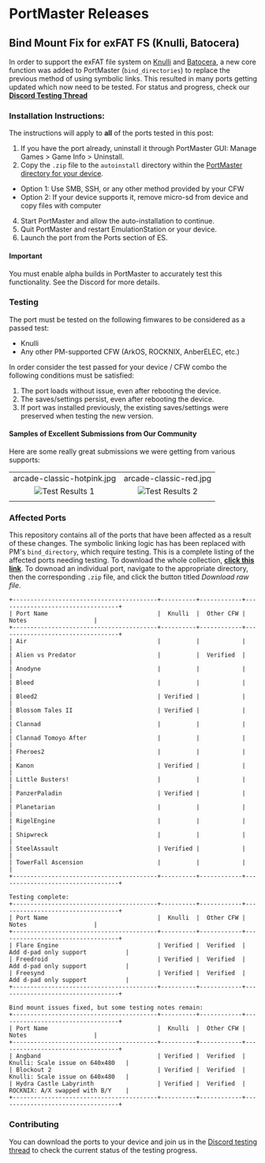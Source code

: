 # PortMaster Releases

## Bind Mount Fix for exFAT FS (Knulli, Batocera)

In order to support the exFAT file system on [Knulli](https://knulli.org/) and [Batocera](https://batocera.org/), a new core function was added to PortMaster (`bind_directories`) to replace the previous method of using symbolic links. This resulted in many ports getting updated which now need to be tested. For status and progress, check our [**Discord Testing Thread**](https://discord.com/channels/1122861252088172575/1315085237788868608)

### Installation Instructions:

The instructions will apply to **all** of the ports tested in this post:
1. If you have the port already, uninstall it through PortMaster GUI: Manage Games > Game Info > Uninstall.
2. Copy the `.zip` file to the `autoinstall` directory within the [PortMaster directory for your device](https://portmaster.games/installation.html#via-zip).
  * Option 1: Use SMB, SSH, or any other method provided by your CFW
  * Option 2: If your device supports it, remove micro-sd from device and copy files with computer
4. Start PortMaster and allow the auto-installation to continue.
5. Quit PortMaster and restart EmulationStation or your device.
6. Launch the port from the Ports section of ES.

#### Important

You must enable alpha builds in PortMaster to accurately test this functionality. See the Discord for more details.

### Testing

The port must be tested on the following fimwares to be considered as a passed test:
- Knulli
- Any other PM-supported CFW (ArkOS, ROCKNIX, AnberELEC, etc.)

In order consider the test passed for your device / CFW combo the following conditions must be satisfied:

1. The port loads without issue, even after rebooting the device.
2. The saves/settings persist, even after rebooting the device.
3. If port was installed previously, the existing saves/settings were preserved when testing the new version.

#### Samples of Excellent Submissions from Our Community

Here are some really great submissions we were getting from various supports:

|                                       |                                       |
|:-------------------------------------:|:-------------------------------------:|
| arcade-classic-hotpink.jpg            | arcade-classic-red.jpg                |
| ![Test Results 1](https://github.com/t0b10-r3tr0/PortMaster-Releases/blob/main/test-result-1.png?raw=true) | ![Test Results 2](https://github.com/t0b10-r3tr0/PortMaster-Releases/blob/main/test-result-2.png?raw=true)             |                                       |
|                                       |                                       |

### Affected Ports

This repository contains all of the ports that have been affected as a result of these changes. The symbolic linking logic has has been replaced with PM's `bind_directory`, which require testing. This is a complete listing of the affected ports needing testing. To download the whole collection, [**click this link**](https://github.com/t0b10-r3tr0/PortMaster-Releases/archive/refs/heads/main.zip). To downoad an individual port, navigate to the appropriate directory, then the corresponding `.zip` file, and click the button titled *Download raw file*.

```
+-----------------------------------------+----------+------------+----------------------------------+
| Port Name                               |  Knulli  |  Other CFW |          Notes                   |
+-----------------------------------------+----------+------------+----------------------------------+
| Air                                     |          |            |                                  |
| Alien vs Predator                       |          |  Verified  |                                  |
| Anodyne                                 |          |            |                                  |
| Bleed                                   |          |            |                                  |
| Bleed2                                  | Verified |            |                                  |
| Blossom Tales II                        | Verified |            |                                  |
| Clannad                                 |          |            |                                  |
| Clannad Tomoyo After                    |          |            |                                  |
| Fheroes2                                |          |            |                                  |
| Kanon                                   | Verified |            |                                  |
| Little Busters!                         |          |            |                                  |
| PanzerPaladin                           | Verified |            |                                  |
| Planetarian                             |          |            |                                  |
| RigelEngine                             |          |            |                                  |
| Shipwreck                               |          |            |                                  |
| SteelAssault                            | Verified |            |                                  |
| TowerFall Ascension                     |          |            |                                  |
+-----------------------------------------+----------+------------+----------------------------------+

Testing complete:
+-----------------------------------------+----------+------------+----------------------------------+
| Port Name                               |  Knulli  |  Other CFW |          Notes                   |
+-----------------------------------------+----------+------------+----------------------------------+
| Flare Engine                            | Verified |  Verified  | Add d-pad only support           |
| Freedroid                               | Verified |  Verified  | Add d-pad only support           |
| Freesynd                                | Verified |  Verified  | Add d-pad only support           |
+-----------------------------------------+----------+------------+----------------------------------+

Bind mount issues fixed, but some testing notes remain:
+-----------------------------------------+----------+------------+----------------------------------+
| Port Name                               |  Knulli  |  Other CFW |          Notes                   |
+-----------------------------------------+----------+------------+----------------------------------+
| Angband                                 | Verified |  Verified  | Knulli: Scale issue on 640x480   |
| Blockout 2                              | Verified |  Verified  | Knulli: Scale issue on 640x480   |
| Hydra Castle Labyrinth                  | Verified |  Verified  | ROCKNIX: A/X swapped with B/Y    |
+-----------------------------------------+----------+------------+----------------------------------+
```

### Contributing

You can download the ports to your device and join us in the [Discord testing thread](https://discord.com/channels/1122861252088172575/1315085237788868608) to check the current status of the testing progress.
